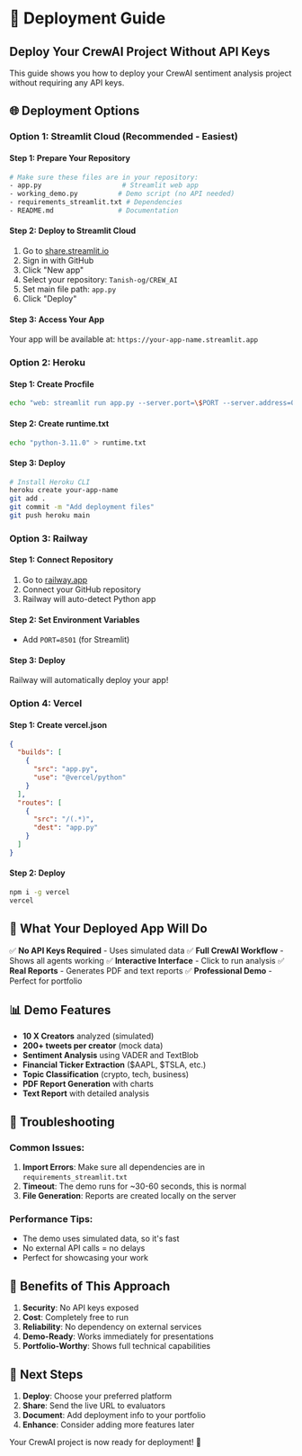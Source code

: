 # 🚀 Deployment Guide

## Deploy Your CrewAI Project Without API Keys

This guide shows you how to deploy your CrewAI sentiment analysis project without requiring any API keys.

## 🌐 Deployment Options

### Option 1: Streamlit Cloud (Recommended - Easiest)

#### Step 1: Prepare Your Repository
```bash
# Make sure these files are in your repository:
- app.py                    # Streamlit web app
- working_demo.py          # Demo script (no API needed)
- requirements_streamlit.txt # Dependencies
- README.md                # Documentation
```

#### Step 2: Deploy to Streamlit Cloud
1. Go to [share.streamlit.io](https://share.streamlit.io)
2. Sign in with GitHub
3. Click "New app"
4. Select your repository: `Tanish-og/CREW_AI`
5. Set main file path: `app.py`
6. Click "Deploy"

#### Step 3: Access Your App
Your app will be available at: `https://your-app-name.streamlit.app`

### Option 2: Heroku

#### Step 1: Create Procfile
```bash
echo "web: streamlit run app.py --server.port=\$PORT --server.address=0.0.0.0" > Procfile
```

#### Step 2: Create runtime.txt
```bash
echo "python-3.11.0" > runtime.txt
```

#### Step 3: Deploy
```bash
# Install Heroku CLI
heroku create your-app-name
git add .
git commit -m "Add deployment files"
git push heroku main
```

### Option 3: Railway

#### Step 1: Connect Repository
1. Go to [railway.app](https://railway.app)
2. Connect your GitHub repository
3. Railway will auto-detect Python app

#### Step 2: Set Environment Variables
- Add `PORT=8501` (for Streamlit)

#### Step 3: Deploy
Railway will automatically deploy your app!

### Option 4: Vercel

#### Step 1: Create vercel.json
```json
{
  "builds": [
    {
      "src": "app.py",
      "use": "@vercel/python"
    }
  ],
  "routes": [
    {
      "src": "/(.*)",
      "dest": "app.py"
    }
  ]
}
```

#### Step 2: Deploy
```bash
npm i -g vercel
vercel
```

## 🎯 What Your Deployed App Will Do

✅ **No API Keys Required** - Uses simulated data
✅ **Full CrewAI Workflow** - Shows all agents working
✅ **Interactive Interface** - Click to run analysis
✅ **Real Reports** - Generates PDF and text reports
✅ **Professional Demo** - Perfect for portfolio

## 📊 Demo Features

- **10 X Creators** analyzed (simulated)
- **200+ tweets per creator** (mock data)
- **Sentiment Analysis** using VADER and TextBlob
- **Financial Ticker Extraction** ($AAPL, $TSLA, etc.)
- **Topic Classification** (crypto, tech, business)
- **PDF Report Generation** with charts
- **Text Report** with detailed analysis

## 🔧 Troubleshooting

### Common Issues:

1. **Import Errors**: Make sure all dependencies are in `requirements_streamlit.txt`
2. **Timeout**: The demo runs for ~30-60 seconds, this is normal
3. **File Generation**: Reports are created locally on the server

### Performance Tips:

- The demo uses simulated data, so it's fast
- No external API calls = no delays
- Perfect for showcasing your work

## 🌟 Benefits of This Approach

1. **Security**: No API keys exposed
2. **Cost**: Completely free to run
3. **Reliability**: No dependency on external services
4. **Demo-Ready**: Works immediately for presentations
5. **Portfolio-Worthy**: Shows full technical capabilities

## 📝 Next Steps

1. **Deploy**: Choose your preferred platform
2. **Share**: Send the live URL to evaluators
3. **Document**: Add deployment info to your portfolio
4. **Enhance**: Consider adding more features later

Your CrewAI project is now ready for deployment! 🚀
